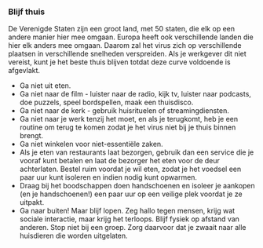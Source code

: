 ### Blijf thuis 

 De Verenigde Staten zijn een groot land, met 50 staten, die elk op een andere manier hier mee omgaan. 
 Europa heeft ook verschillende landen die hier elk anders mee omgaan.
 Daarom zal het virus zich op verschillende plaatsen in verschillende snelheden verspreiden. Als je werkgever dit niet vereist, kunt je het beste thuis blijven totdat deze curve voldoende is afgevlakt. 

 - Ga niet uit eten. 
 - Ga niet naar de film - luister naar de radio, kijk tv, luister naar podcasts, doe puzzels, speel bordspellen, maak een thuisdisco. 
 - Ga niet naar de kerk - gebruik huisrituelen of streamingdiensten. 
 - Ga niet naar je werk tenzij het moet, en als je terugkomt, heb je een routine om terug te komen zodat je het virus niet bij je thuis binnen brengt. 
 - Ga niet winkelen voor niet-essentiële zaken. 
 - Als je eten van restaurants laat bezorgen, gebruik dan een service die je vooraf kunt betalen en laat de bezorger het eten voor de deur achterlaten. Bestel ruim voordat je wil eten, zodat je het voedsel een paar uur kunt isoleren en indien nodig kunt opwarmen. 
 - Draag bij het boodschappen doen handschoenen en isoleer je aankopen (en je handschoenen!) een paar uur op een veilige plek voordat je ze uitpakt. 
 - Ga naar buiten! Maar blijf lopen. Zeg hallo tegen mensen, krijg wat sociale interactie, maar krijg het terloops. Blijf fysiek op afstand van anderen. Stop niet bij een groep. Zorg daarvoor dat je zwaait naar alle huisdieren die worden uitgelaten. 
